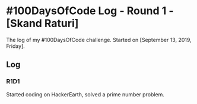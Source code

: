 # #100DaysOfCode Log - Round 1 - [Skand Raturi]

The log of my #100DaysOfCode challenge. Started on [September 13, 2019, Friday].

## Log

### R1D1 
Started coding on HackerEarth, solved a prime number problem.
